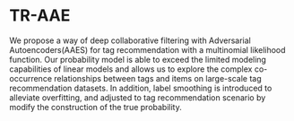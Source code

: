 # TR-AAE
We propose a way of deep collaborative filtering with Adversarial Autoencoders(AAES) for tag recommendation with a multinomial likelihood function. Our probability model is able to exceed the limited modeling capabilities of linear models and allows us to explore the complex co-occurrence relationships between tags and items on large-scale tag recommendation datasets. In addition, label smoothing is introduced to alleviate overfitting, and adjusted to tag recommendation scenario by modify the construction of the true probability.
